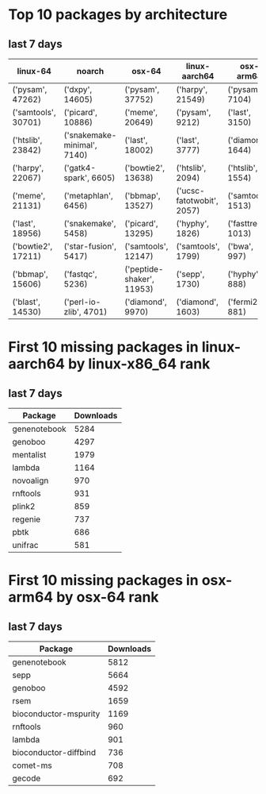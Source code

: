 # Top 10 packages by architecture
## last 7 days
|linux-64 | noarch | osx-64 | linux-aarch64 | osx-arm64 | 
|-|-|-|-|-|
|('pysam', 47262) |('dxpy', 14605) |('pysam', 37752) |('harpy', 21549) |('pysam', 7104) |
|('samtools', 30701) |('picard', 10886) |('meme', 20649) |('pysam', 9212) |('last', 3150) |
|('htslib', 23842) |('snakemake-minimal', 7140) |('last', 18002) |('last', 3777) |('diamond', 1644) |
|('harpy', 22067) |('gatk4-spark', 6605) |('bowtie2', 13638) |('htslib', 2094) |('htslib', 1554) |
|('meme', 21131) |('metaphlan', 6456) |('bbmap', 13527) |('ucsc-fatotwobit', 2057) |('samtools', 1513) |
|('last', 18956) |('snakemake', 5458) |('picard', 13295) |('hyphy', 1826) |('fasttree', 1013) |
|('bowtie2', 17211) |('star-fusion', 5417) |('samtools', 12147) |('samtools', 1799) |('bwa', 997) |
|('bbmap', 15606) |('fastqc', 5236) |('peptide-shaker', 11953) |('sepp', 1730) |('hyphy', 888) |
|('blast', 14530) |('perl-io-zlib', 4701) |('diamond', 9970) |('diamond', 1603) |('fermi2', 881) |
# First 10 missing packages in linux-aarch64 by linux-x86_64 rank
## last 7 days

| Package | Downloads |
| - | - |
| genenotebook | 5284 | 
| genoboo | 4297 | 
| mentalist | 1979 | 
| lambda | 1164 | 
| novoalign | 970 | 
| rnftools | 931 | 
| plink2 | 859 | 
| regenie | 737 | 
| pbtk | 686 | 
| unifrac | 581 | 
# First 10 missing packages in osx-arm64 by osx-64 rank
## last 7 days

| Package | Downloads |
| - | - |
| genenotebook | 5812 | 
| sepp | 5664 | 
| genoboo | 4592 | 
| rsem | 1659 | 
| bioconductor-mspurity | 1169 | 
| rnftools | 960 | 
| lambda | 901 | 
| bioconductor-diffbind | 736 | 
| comet-ms | 708 | 
| gecode | 692 | 
